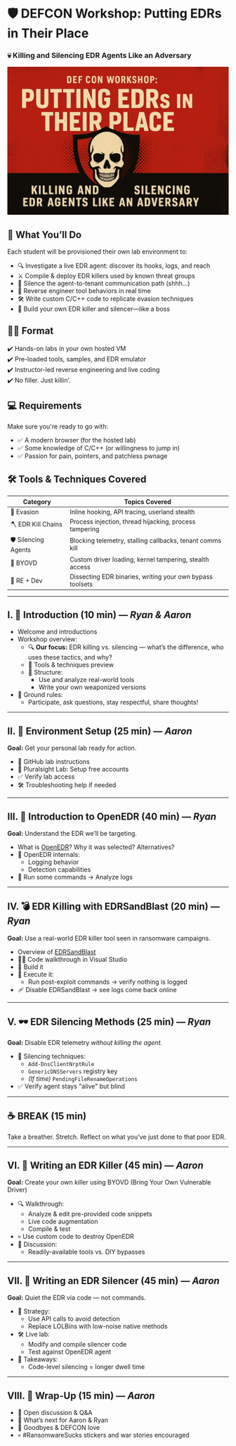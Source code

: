 # 🛡️ DEFCON Workshop: Putting EDRs in Their Place  
### 💀 Killing and Silencing EDR Agents Like an Adversary

![banner](images/edr_slay_banner.png)

## 🎯 What You’ll Do

Each student will be provisioned their own lab environment to:
- 🔍 Investigate a live EDR agent: discover its hooks, logs, and reach
- ⚔️ Compile & deploy EDR killers used by known threat groups
- 🔕 Silence the agent-to-tenant communication path (shhh...)
- 🧠 Reverse engineer tool behaviors in real time
- 🛠️ Write custom C/C++ code to replicate evasion techniques
- 🧬 Build your own EDR killer and silencer—like a boss

## 👨‍💻 Format

✔️ Hands-on labs in your own hosted VM  
✔️ Pre-loaded tools, samples, and EDR emulator  
✔️ Instructor-led reverse engineering and live coding  
✔️ No filler. Just killin’.

## 💻 Requirements

Make sure you're ready to go with:
- ✅ A modern browser (for the hosted lab)
- ✅ Some knowledge of C/C++ (or willingness to jump in)
- ✅ Passion for pain, pointers, and patchless pwnage

## 🛠️ Tools & Techniques Covered

| Category             | Topics Covered |
|----------------------|----------------|
| 🧬 Evasion            | Inline hooking, API tracing, userland stealth |
| 🪓 EDR Kill Chains    | Process injection, thread hijacking, process tampering |
| 🛡️ Silencing Agents   | Blocking telemetry, stalling callbacks, tenant comms kill |
| 🧱 BYOVD              | Custom driver loading, kernel tampering, stealth access |
| 🔬 RE + Dev           | Dissecting EDR binaries, writing your own bypass toolsets |


---

## I. 👋 Introduction (10 min) — *Ryan & Aaron*

- Welcome and introductions
- Workshop overview:
  - 🔍 **Our focus:** EDR killing vs. silencing — what’s the difference, who uses these tactics, and why?
  - 🧰 Tools & techniques preview
  - 🧪 Structure:
    - Use and analyze real-world tools
    - Write your own weaponized versions
- 👑 Ground rules:
  - Participate, ask questions, stay respectful, share thoughts!

---

## II. 🧱 Environment Setup (25 min) — *Aaron*

**Goal:** Get your personal lab ready for action.

- 🔗 GitHub lab instructions
- 🧪 Pluralsight Lab: Setup free accounts
- ✅ Verify lab access
- 🛠️ Troubleshooting help if needed

---

## III. 🧠 Introduction to OpenEDR (40 min) — *Ryan*

**Goal:** Understand the EDR we’ll be targeting.

- What is [OpenEDR](https://www.openedr.com/)? Why it was selected? Alternatives?
- 🧬 OpenEDR internals:
  - Logging behavior
  - Detection capabilities
- 🧪 Run some commands → Analyze logs

---

## IV. 💣 EDR Killing with EDRSandBlast (20 min) — *Ryan*

**Goal:** Use a real-world EDR killer tool seen in ransomware campaigns.

- Overview of [EDRSandBlast](https://github.com/wavestone-cdt/EDRSandblast)
- 👨‍💻 Code walkthrough in Visual Studio
- 🔨 Build it
- 🚀 Execute it:
  - Run post-exploit commands → verify nothing is logged
- 🩹 Disable EDRSandBlast → see logs come back online

---

## V. 🕶️ EDR Silencing Methods (25 min) — *Ryan*

**Goal:** Disable EDR telemetry *without killing the agent.*

- 📡 Silencing techniques:
  - `Add-DnsClientNrptRule`
  - `GenericDNSServers` registry key
  - *(If time)* `PendingFileRenameOperations`
- ✅ Verify agent stays "alive" but blind

---

## ☕ BREAK (15 min)

Take a breather. Stretch. Reflect on what you’ve just done to that poor EDR.

---

## VI. 🔧 Writing an EDR Killer (45 min) — *Aaron*

**Goal:** Create your own killer using BYOVD (Bring Your Own Vulnerable Driver)

- 🔍 Walkthrough:
  - Analyze & edit pre-provided code snippets
  - Live code augmentation
  - Compile & test
- 💀 Use custom code to destroy OpenEDR
- 🔬 Discussion:
  - Readily-available tools vs. DIY bypasses

---

## VII. 🤫 Writing an EDR Silencer (45 min) — *Aaron*

**Goal:** Quiet the EDR via code — not commands.

- 🧠 Strategy:
  - Use API calls to avoid detection
  - Replace LOLBins with low-noise native methods
- 🛠️ Live lab:
  - Modify and compile silencer code
  - Test against OpenEDR agent
- 🧩 Takeaways:
  - Code-level silencing = longer dwell time

---

## VIII. 🎤 Wrap-Up (15 min) — *Aaron*

- 💬 Open discussion & Q&A
- 🧭 What’s next for Aaron & Ryan
- 👋 Goodbyes & DEFCON love
- 💀 #RansomwareSucks stickers and war stories encouraged

